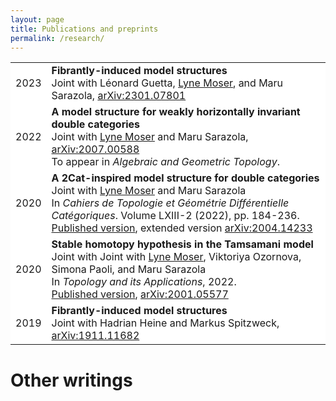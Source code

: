 ```yaml
---
layout: page
title: Publications and preprints
permalink: /research/
---
```


<style>
  .no-border, .no-border td, .no-border th {
    border: none;
      background-color: white;
  }
  table {
   border-collapse: collapse;
}

table tr, table td, table th {
   border: none;
}
</style>
<style>
.right-justify {
  text-align: right;
}
</style>

<table class="no-border">
  <tr>
    <td>2023</td>
    <td><b>Fibrantly-induced model structures</b><br>
      Joint with Léonard Guetta, <a href="https://lynemoser.com/">Lyne Moser</a>, and Maru Sarazola, <a href="https://arxiv.org/abs/2301.07801">arXiv:2301.07801</a>
    </td>
  </tr>
  <tr>
    <td>2022</td>
    <td><b>A model structure for weakly horizontally invariant double categories</b><br>
    Joint with <a href="https://lynemoser.com/">Lyne Moser</a> and Maru Sarazola, <a href="https://arxiv.org/abs/2007.00588">arXiv:2007.00588</a><br>
    To appear in <i>Algebraic and Geometric Topology</i>.</td>
  </tr>
  <tr>
    <td>2020</td>
    <td><b>A 2Cat-inspired model structure for double categories</b><br>
    Joint with <a href="https://lynemoser.com/">Lyne Moser</a> and Maru Sarazola<br>
    In <i>Cahiers de Topologie et Géométrie Différentielle Catégoriques</i>. Volume LXIII-2 (2022), pp. 184-236.
    <a href="http://cahierstgdc.com/wp-content/uploads/2022/04/MoserSarazolaVerdugo-LXIII-2.pdf">Published version</a>, extended version <a href="https://arxiv.org/abs/2004.14233">arXiv:2004.14233</a></td>
  </tr>
  
  <tr>
    <td>2020</td>
    <td><b>Stable homotopy hypothesis in the Tamsamani model</b><br>
    Joint with Joint with <a href="https://lynemoser.com/">Lyne Moser</a>, Viktoriya Ozornova, Simona Paoli, and Maru Sarazola<br>
    In <i>Topology and its Applications</i>, 2022. <br>
    <a href="https://www.sciencedirect.com/science/article/abs/pii/S0166864122001080?via%3Dihub">Published version</a>, <a href="https://arxiv.org/abs/2001.05577">arXiv:2001.05577</a></td>
  </tr>
  
   <tr>
    <td>2019</td>
    <td><b>Fibrantly-induced model structures</b><br>
    Joint with Hadrian Heine and Markus Spitzweck, <a href="https://arxiv.org/abs/1911.11682">arXiv:1911.11682</a>
    </td>
  </tr>

  
  
  
</table>

# Other writings
<!--
### Step 1) Fork Reverie to your User Repository

Fork [this repository](https://github.com/amitmerchant1990/reverie), then rename the repository to `yourgithubusername.github.io`.

Alternatively, you can use [Use this template](https://github.com/amitmerchant1990/reverie/generate) button if you want to create a repository with a clean commit history which will use Reverie as a template.

Your Jekyll blog will often be viewable immediately at <https://yourgithubusername.github.io> (if it's not, you can often force it to build by completing step 2)

### Step 2) Customize and view your site

Enter your site name, description, avatar and many other options by editing the `_config.yml` file. You can easily turn on Google Analytics tracking, Disqus commenting and social icons here.

Making a change to `_config.yml` (or any file in your repository) will force GitHub Pages to rebuild your site with jekyll. Your rebuilt site will be viewable a few seconds later at <https://yourgithubusername.github.io> - if not, give it ten minutes as GitHub suggests and it'll appear soon.

### Step 3) Publish your first blog post

Create a new file called `/_posts/2019-2-13-Hello-World.md` to publish your first blog post. That's all you need to do to publish your first blog post! This [Markdown Cheatsheet](https://github.com/adam-p/markdown-here/wiki/Markdown-Cheatsheet) might come in handy while writing the posts.

> You can add additional posts in the browser on GitHub.com too! Just hit the <kbd>Create new file</kbd> button in `/_posts/` to create new content. Just make sure to include the [front-matter](http://jekyllrb.com/docs/frontmatter/) block at the top of each new blog post and make sure the post's filename is in this format: year-month-day-title.md

## Using Categories in Reverie

You can categorize your content based on `categories` in Reverie. For this, you just need to add `categories` in front matter like below:

For adding single category:

```md
categories: JavaScript
```

For adding multiple categories:

```md
categories: [PHP, Laravel]
```

The contegorized content can be shown over this URL: <https://yourgithubusername.github.io/categories/>

## RSS

The generated [RSS feed](https://en.wikipedia.org/wiki/RSS) of your blog can be found at <https://yourgithubusername.github.io/feed>. You can see the example RSS feed over [here](https://www.amitmerchant.com/reverie/feed).

## Sitemap

The generated sitemap of your blog can be found at <https://yourgithubusername.github.io/sitemap>. You can see the example sitemap feed over [here](https://www.amitmerchant.com/reverie/sitemap).

-->
